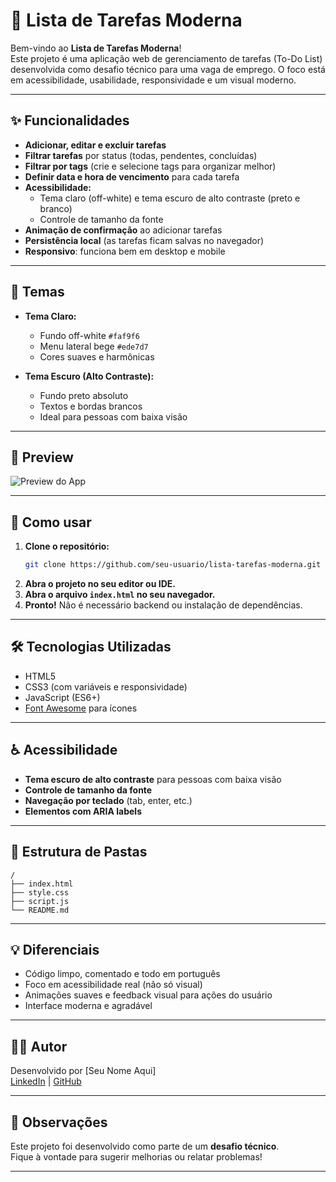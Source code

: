 # 📝 Lista de Tarefas Moderna

Bem-vindo ao **Lista de Tarefas Moderna**!  
Este projeto é uma aplicação web de gerenciamento de tarefas (To-Do List) desenvolvida como desafio técnico para uma vaga de emprego. O foco está em acessibilidade, usabilidade, responsividade e um visual moderno.

---

## ✨ Funcionalidades

- **Adicionar, editar e excluir tarefas**
- **Filtrar tarefas** por status (todas, pendentes, concluídas)
- **Filtrar por tags** (crie e selecione tags para organizar melhor)
- **Definir data e hora de vencimento** para cada tarefa
- **Acessibilidade:**  
  - Tema claro (off-white) e tema escuro de alto contraste (preto e branco)
  - Controle de tamanho da fonte
- **Animação de confirmação** ao adicionar tarefas
- **Persistência local** (as tarefas ficam salvas no navegador)
- **Responsivo**: funciona bem em desktop e mobile

---

## 🎨 Temas

- **Tema Claro:**  
  - Fundo off-white `#faf9f6`
  - Menu lateral bege `#ede7d7`
  - Cores suaves e harmônicas

- **Tema Escuro (Alto Contraste):**  
  - Fundo preto absoluto
  - Textos e bordas brancos
  - Ideal para pessoas com baixa visão

---

## 📸 Preview

![Preview do App](https://user-images.githubusercontent.com/placeholder/todo-preview.png)

---

## 🚀 Como usar

1. **Clone o repositório:**
   ```bash
   git clone https://github.com/seu-usuario/lista-tarefas-moderna.git
   ```
2. **Abra o projeto no seu editor ou IDE.**
3. **Abra o arquivo `index.html` no seu navegador.**
4. **Pronto!** Não é necessário backend ou instalação de dependências.

---

## 🛠️ Tecnologias Utilizadas

- HTML5
- CSS3 (com variáveis e responsividade)
- JavaScript (ES6+)
- [Font Awesome](https://fontawesome.com/) para ícones

---

## ♿ Acessibilidade

- **Tema escuro de alto contraste** para pessoas com baixa visão
- **Controle de tamanho da fonte**
- **Navegação por teclado** (tab, enter, etc.)
- **Elementos com ARIA labels**

---

## 📂 Estrutura de Pastas

```
/
├── index.html
├── style.css
├── script.js
└── README.md
```

---

## 💡 Diferenciais

- Código limpo, comentado e todo em português
- Foco em acessibilidade real (não só visual)
- Animações suaves e feedback visual para ações do usuário
- Interface moderna e agradável

---

## 👨‍💻 Autor

Desenvolvido por [Seu Nome Aqui]  
[LinkedIn](https://www.linkedin.com/in/seu-perfil) | [GitHub](https://github.com/seu-usuario)

---

## 📢 Observações

Este projeto foi desenvolvido como parte de um **desafio técnico**.  
Fique à vontade para sugerir melhorias ou relatar problemas!

---